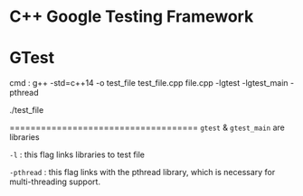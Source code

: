 # C++ Google Testing Framework
# GTest 

cmd :
g++ -std=c++14 -o test_file test_file.cpp file.cpp -lgtest -lgtest_main -pthread

./test_file

====================================
`gtest` & `gtest_main` are libraries

`-l` : this flag links libraries to test file

`-pthread` : this flag links with the pthread library, which is necessary for multi-threading support.
